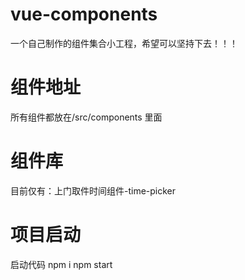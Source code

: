 # vue-components
一个自己制作的组件集合小工程，希望可以坚持下去！！！
# 组件地址
所有组件都放在/src/components 里面
# 组件库
目前仅有：上门取件时间组件-time-picker
# 项目启动
启动代码
npm i
npm start  





